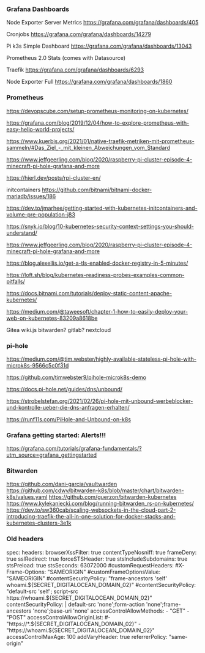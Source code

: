 ### Grafana Dashboards

Node Exporter Server Metrics
https://grafana.com/grafana/dashboards/405

Cronjobs
https://grafana.com/grafana/dashboards/14279

Pi k3s Simple Dashboard
https://grafana.com/grafana/dashboards/13043

Prometheus 2.0 Stats (comes with Datasource)

Traefik
https://grafana.com/grafana/dashboards/6293


Node Exporter Full
https://grafana.com/grafana/dashboards/1860

### Prometheus
https://devopscube.com/setup-prometheus-monitoring-on-kubernetes/

https://grafana.com/blog/2019/12/04/how-to-explore-prometheus-with-easy-hello-world-projects/

https://www.kuerbis.org/2021/01/native-traefik-metriken-mit-prometheus-sammeln/#Das_Ziel_-_mit_kleinen_Abweichungen_vom_Standard


https://www.jeffgeerling.com/blog/2020/raspberry-pi-cluster-episode-4-minecraft-pi-hole-grafana-and-more


https://hierl.dev/posts/rpi-cluster-en/

initcontainers
https://github.com/bitnami/bitnami-docker-mariadb/issues/186

https://dev.to/jmarhee/getting-started-with-kubernetes-initcontainers-and-volume-pre-population-j83

https://snyk.io/blog/10-kubernetes-security-context-settings-you-should-understand/



https://www.jeffgeerling.com/blog/2020/raspberry-pi-cluster-episode-4-minecraft-pi-hole-grafana-and-more

https://blog.alexellis.io/get-a-tls-enabled-docker-registry-in-5-minutes/

https://loft.sh/blog/kubernetes-readiness-probes-examples-common-pitfalls/

https://docs.bitnami.com/tutorials/deploy-static-content-apache-kubernetes/

https://medium.com/@taweesoft/chapter-1-how-to-easily-deploy-your-web-on-kubernetes-83209a8618be


Gitea
wiki.js
bitwarden?
gitlab?
nextcloud


### pi-hole
https://medium.com/@tim.webster/highly-available-stateless-pi-hole-with-microk8s-9566c5c0f31d

https://github.com/timwebster9/pihole-microk8s-demo

https://docs.pi-hole.net/guides/dns/unbound/

https://strobelstefan.org/2021/02/26/pi-hole-mit-unbound-werbeblocker-und-kontrolle-ueber-die-dns-anfragen-erhalten/

https://runf11s.com/PiHole-and-Unbound-on-k8s


### Grafana getting started: Alerts!!!
https://grafana.com/tutorials/grafana-fundamentals/?utm_source=grafana_gettingstarted


### Bitwarden
https://github.com/dani-garcia/vaultwarden
https://github.com/cdwv/bitwarden-k8s/blob/master/chart/bitwarden-k8s/values.yaml
https://github.com/guerzon/bitwarden-kubernetes
https://www.kylekaniecki.com/blog/running-bitwarden_rs-on-kubernetes/
https://dev.to/sw360cab/scaling-websockets-in-the-cloud-part-2-introducing-traefik-the-all-in-one-solution-for-docker-stacks-and-kubernetes-clusters-3e1k


### Old headers

spec:
  headers:
    browserXssFilter: true
    contentTypeNosniff: true
    frameDeny: true
    sslRedirect: true
    forceSTSHeader: true
    stsIncludeSubdomains: true
    stsPreload: true
    stsSeconds: 63072000
    #customRequestHeaders:
      #X-Frame-Options: "SAMEORIGIN"
    #customFrameOptionsValue: "SAMEORIGIN"
    #contentSecurityPolicy: "frame-ancestors 'self' whoami.${SECRET_DIGITALOCEAN_DOMAIN_02}"
    #contentSecurityPolicy: "default-src 'self'; script-src https://whoami.${SECRET_DIGITALOCEAN_DOMAIN_02}"
    contentSecurityPolicy: |
      default-src 'none';form-action 'none';frame-ancestors 'none';base-uri 'none'
    accessControlAllowMethods:
      - "GET"
      - "POST"
    accessControlAllowOriginList:
      #- "https://*.${SECRET_DIGITALOCEAN_DOMAIN_02}"
      - "https://whoami.${SECRET_DIGITALOCEAN_DOMAIN_02}"
    accessControlMaxAge: 100
    addVaryHeader: true
    referrerPolicy: "same-origin"
